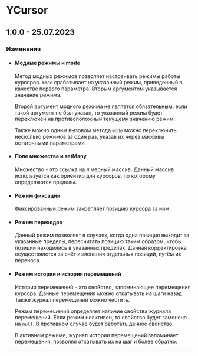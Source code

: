 # YCursor

## **1.0.0 - 25.07.2023**
### **Изменения**
- #### **Модные режимы и mode**
    Метод модных режимов позволяет настраивать режимы работы курсоров. `mode` срабатывает на указанный режим, приведенный в качестве первого параметра. Вторым аргументом указывается значение режима.

    Второй аргумент модного режима не является обязательным: если такой аргумент не был указан, то указанный режим будет переключен на противоположный текущему значению режим.

    Также можно одним вызовом метода `mode` можно переключить несколько режимов за один раз, указав их через массивы остаточными параметрами.
- #### **Поле множества и setMany**
    Множество - это ссылка на `N` мерный массив. Данный массив используется как ориентир для курсоров, по которому определяются пределы.
- #### **Режим фиксации**
    Фиксированный режим закрепляет позицию курсора за ним.
- #### **Режим переходов**
    Данный режим позволяет в случаях, когда одна позиция выходит за указанные пределы, пересчитать позицию таким образом, чтобы позиции находились в указанных пределах. Данная корректировка осуществялется за счёт изменения отдельных позиций, путём их переноса.
- #### **Режим истории и история перемещений**
    История перемещений - это свойство, запоминающее перемещения курсора. Данные перемещения можно откатывать на шаги назад. Также журнал перемещений можно чистить.

    Режим перемещений определяет наличие свойства журнала перемещений. Если режим неактивен, то свойство будет заменено на `null`. В противном случае будет работать данное свойство.

    В активном режиме, журнал истории перемещений запоминает перемещения, позволяя откатывать их на шаг и более обратно.  



***